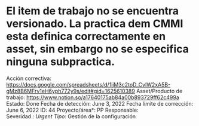 # El item de trabajo no se encuentra versionado. La practica dem CMMI esta definica correctamente en asset, sin embargo no se especifica ninguna subpractica.

Acción correctiva: https://docs.google.com/spreadsheets/d/1ijM3c2toD_CvIW2xA5B-gMz8B6MFrv1eH6yph772y9s/edit#gid=1625610389
Asset/Producto de trabajo: https://www.notion.so/a17640175ab84a00b893729ff62c499a 
Estado: Done
Fecha de detección: June 3, 2022
Fecha límite de corrección: June 6, 2022
ID: 44
Proyecto/área*: PP
Responsable:  
Severidad *: Urgent
Tipo*: Gestión de la configuración